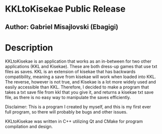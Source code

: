 # KKLtoKisekae Public Release

## Author: Gabriel Misajlovski (Ebagigi)

# Description

KKLtoKisekae is an application that works as an in-between for two other applications (KKL and Kisekae). These are both dress-up games that use txt files as saves. KKL is an extension
of kisekae that has backwards compatibility, meaning a save from kisekae will work when loaded into KKL. The reverse, however is not true, and Kisekae is a lot more
widely used and easily accessible than KKL. Therefore, I decided to make a program that takes a txt save file from kkl that you give it, and returns a kisekae txt save file, as there is
no easy way to manipulate the saves efficiently.




Disclaimer: This is a program I created by myself, and this is my first ever full program, so there will probably be bugs and other issues. 



KKLtoKisekae was written in C++ utilizing Qt and CMake for program compilation and design.
